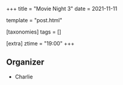 +++
title = "Movie Night 3"
date = 2021-11-11

template = "post.html"

[taxonomies]
tags = []

[extra]
ztime = "19:00"
+++

<!-- more -->

## Organizer
* Charlie

